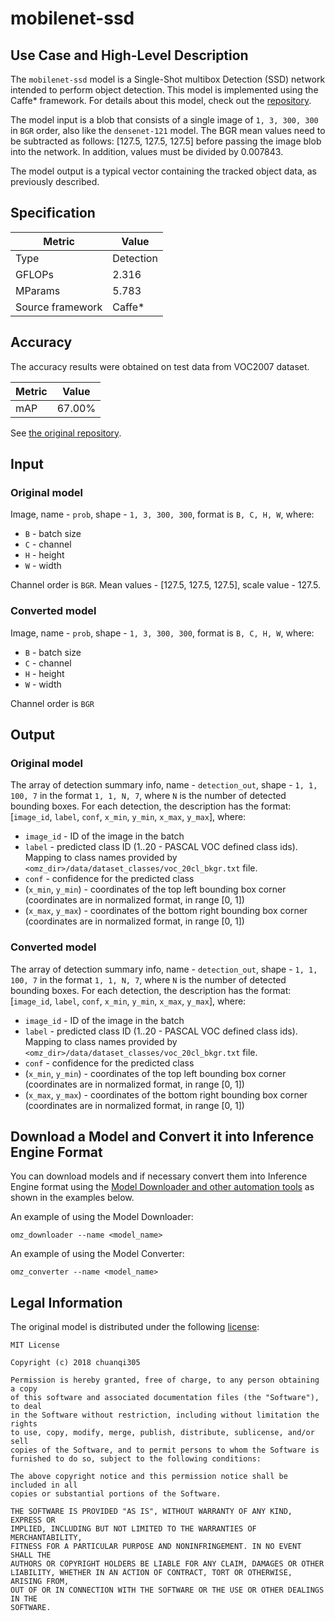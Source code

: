 # mobilenet-ssd

## Use Case and High-Level Description

The `mobilenet-ssd` model is a Single-Shot multibox Detection (SSD) network intended to perform object detection. This model is implemented using the Caffe\* framework. For details about this model, check out the [repository](https://github.com/chuanqi305/MobileNet-SSD).

The model input is a blob that consists of a single image of `1, 3, 300, 300` in `BGR` order, also like the `densenet-121` model. The BGR mean values need to be subtracted as follows: [127.5, 127.5, 127.5] before passing the image blob into the network. In addition, values must be divided by 0.007843.

The model output is a typical vector containing the tracked object data, as previously described.

## Specification

| Metric            | Value         |
|-------------------|---------------|
| Type              | Detection     |
| GFLOPs            | 2.316         |
| MParams           | 5.783         |
| Source framework  | Caffe\*       |

## Accuracy

The accuracy results were obtained on test data from VOC2007 dataset.

| Metric | Value  |
| ------ | ------ |
|  mAP   | 67.00% |

See [the original repository](https://github.com/chuanqi305/MobileNet-SSD).

## Input

### Original model

Image, name - `prob`,  shape - `1, 3, 300, 300`, format is `B, C, H, W`, where:

- `B` - batch size
- `C` - channel
- `H` - height
- `W` - width

Channel order is `BGR`.
Mean values - [127.5, 127.5, 127.5], scale value - 127.5.

### Converted model

Image, name - `prob`,  shape - `1, 3, 300, 300`, format is `B, C, H, W`, where:

- `B` - batch size
- `C` - channel
- `H` - height
- `W` - width

Channel order is `BGR`

## Output

### Original model

The array of detection summary info, name - `detection_out`, shape - `1, 1, 100, 7` in the format `1, 1, N, 7`, where `N` is the number of detected bounding boxes. For each detection, the description has the format:
[`image_id`, `label`, `conf`, `x_min`, `y_min`, `x_max`, `y_max`], where:

- `image_id` - ID of the image in the batch
- `label` - predicted class ID (1..20 - PASCAL VOC defined class ids). Mapping to class names provided by `<omz_dir>/data/dataset_classes/voc_20cl_bkgr.txt` file.
- `conf` - confidence for the predicted class
- (`x_min`, `y_min`) - coordinates of the top left bounding box corner (coordinates are in normalized format, in range [0, 1])
- (`x_max`, `y_max`) - coordinates of the bottom right bounding box corner  (coordinates are in normalized format, in range [0, 1])

### Converted model

The array of detection summary info, name - `detection_out`,  shape - `1, 1, 100, 7` in the format `1, 1, N, 7`, where `N` is the number of detected bounding boxes. For each detection, the description has the format:
[`image_id`, `label`, `conf`, `x_min`, `y_min`, `x_max`, `y_max`], where:

- `image_id` - ID of the image in the batch
- `label` - predicted class ID (1..20 - PASCAL VOC defined class ids). Mapping to class names provided by `<omz_dir>/data/dataset_classes/voc_20cl_bkgr.txt` file.
- `conf` - confidence for the predicted class
- (`x_min`, `y_min`) - coordinates of the top left bounding box corner (coordinates are in normalized format, in range [0, 1])
- (`x_max`, `y_max`) - coordinates of the bottom right bounding box corner  (coordinates are in normalized format, in range [0, 1])

## Download a Model and Convert it into Inference Engine Format

You can download models and if necessary convert them into Inference Engine format using the [Model Downloader and other automation tools](../../../tools/model_tools/README.md) as shown in the examples below.

An example of using the Model Downloader:
```
omz_downloader --name <model_name>
```

An example of using the Model Converter:
```
omz_converter --name <model_name>
```

## Legal Information

The original model is distributed under the following
[license](https://raw.githubusercontent.com/chuanqi305/MobileNet-SSD/master/LICENSE):

```
MIT License

Copyright (c) 2018 chuanqi305

Permission is hereby granted, free of charge, to any person obtaining a copy
of this software and associated documentation files (the "Software"), to deal
in the Software without restriction, including without limitation the rights
to use, copy, modify, merge, publish, distribute, sublicense, and/or sell
copies of the Software, and to permit persons to whom the Software is
furnished to do so, subject to the following conditions:

The above copyright notice and this permission notice shall be included in all
copies or substantial portions of the Software.

THE SOFTWARE IS PROVIDED "AS IS", WITHOUT WARRANTY OF ANY KIND, EXPRESS OR
IMPLIED, INCLUDING BUT NOT LIMITED TO THE WARRANTIES OF MERCHANTABILITY,
FITNESS FOR A PARTICULAR PURPOSE AND NONINFRINGEMENT. IN NO EVENT SHALL THE
AUTHORS OR COPYRIGHT HOLDERS BE LIABLE FOR ANY CLAIM, DAMAGES OR OTHER
LIABILITY, WHETHER IN AN ACTION OF CONTRACT, TORT OR OTHERWISE, ARISING FROM,
OUT OF OR IN CONNECTION WITH THE SOFTWARE OR THE USE OR OTHER DEALINGS IN THE
SOFTWARE.
```
